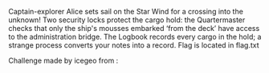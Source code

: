 Captain-explorer Alice sets sail on the Star Wind for a crossing into the unknown!
Two security locks protect the cargo hold: the Quartermaster checks that only the ship's mousses embarked ‘from the deck’ have access to the administration bridge.
The Logbook records every cargo in the hold; a strange process converts your notes into a record.
Flag is located in flag.txt

Challenge made by icegeo from :
